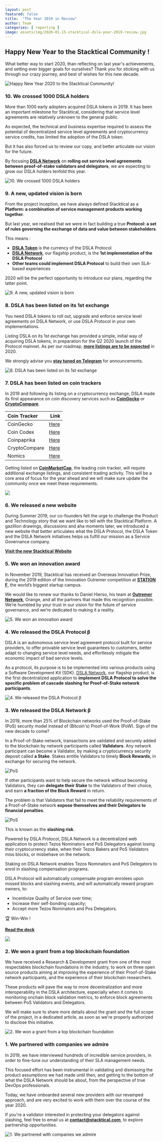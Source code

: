 ```yaml
---
layout: post
featured: false
title:  "The Year 2019 in Review"
author: Team
categories: [ reporting ]
image: assets/img/2020-01-15-stacktical-dsla-year-2019-review.jpg
---
```


## Happy New Year to the Stacktical Community !

What better way to start 2020, than reflecting on last year's achievements, and setting ever bigger goals for ourselves? Thank you for sticking with us through our crazy journey, and best of wishes for this new decade.

![Happy New Year 2020 to the Stacktical Community!](https://media.giphy.com/media/l49JXTYPlm0ABKYzS/giphy-downsized.gif)

### 10. We crossed 1000 DSLA holders

More than 1000 early adopters acquired DSLA tokens in 2019. It has been an important milestone for Stacktical, considering that service level agreements are relatively unknown to the general public.

As expected, the technical and business expertise required to assess the potential of decentralized service level agreements and cryptocurrency service credits, has limited the adoption of the DSLA token.   

But it has also forced us to review our copy, and better articulate our vision for the future.

By focusing **[DSLA Network](https://dsla.network)** on **rolling out service level agreements between proof-of-stake validators and delegators**, we are expecting to grow our DSLA holders tenfold this year.

![10. We crossed 1000 DSLA holders](https://media.giphy.com/media/MRxJqmk3MNta8/giphy-downsized.gif)

### 9. A new, updated vision is born

From the project inception, we have always defined Stacktical as a **Platform: a combination of service management products working together**.  

But last year, we realised that we were in fact building a true **Protocol: a set of rules governing the exchange of data and value between stakeholders**.

This means :
* **[DSLA Token](https://etherscan.io/token/0x3affcca64c2a6f4e3b6bd9c64cd2c969efd1ecbe)** is the currency of the DSLA Protocol
* **[DSLA Network](https://dsla.network)**, our flagship product, is the **1st implementation of the DSLA Protocol**
* **Other teams could implement DSLA Protocol** to build their own SLA-based experiences

2020 will be the perfect opportunity to introduce our plans, regarding the latter point.

![9. A new, updated vision is born](https://media.giphy.com/media/1CNsm9ZkHF0m4/giphy-downsized.gif)

### 8. DSLA has been listed on its 1st exchange

You need DSLA tokens to roll out, upgrade and enforce service level agreements on DSLA Network, or use DSLA Protocol in your own implementations.  

Listing DSLA on its 1st exchange has provided a simple, initial way of acquiring DSLA tokens, in preparation for the Q2 2020 launch of the Protocol mainnet. As per our roadmap, **[more listings are to be expected](https://blog.stacktical.com/reporting/2019/12/16/stacktical-dsla-token-listing-roadmap.html)** in 2020.

We strongly advise you **[stay tuned on Telegram](https://t.me/stacktical)** for announcements.

![8. DSLA has been listed on its 1st exchange](https://media.giphy.com/media/26xBEamXwaMSUbV72/giphy-downsized.gif)

### 7. DSLA has been listed on coin trackers

In 2019 and following its listing on a cryptocurrency exchange, DSLA made its first appearance on coin discovery services such as **[CoinGecko](https://www.coingecko.com/en/coins/dsla)** or **[CryptoCompare](https://www.cryptocompare.com/coins/dsla/overview)**.

| Coin Tracker        | Link           |
| :------------- | :-------------|
| CoinGecko | [Here](https://www.coingecko.com/en/coins/dsla)   |
| Coin Codex | [Here](https://coincodex.com/crypto/decentralized-service-level-agre/)   |
| Coinpaprika | [Here](https://coinpaprika.com/coin/dsla-decentralized-service-level-agreement/)   |
| CryptoCompare | [Here](https://www.cryptocompare.com/coins/dsla/overview)   |
| Nomics | [Here](https://nomics.com/assets/dsla-dsla)   |

Getting listed on **[CoinMarketCap](https://coinmarketcap.com/)**, the leading coin tracker, will require additional exchange listings, and consistent trading activity. This will be a core area of focus for the year ahead and we will make sure update the community once we meet these requirements.

![](https://media.giphy.com/media/Gx73wTS8W05Gw/giphy.gif)

### 6. We released a new website

During Summer 2019, our co-founders felt the urge to challenge the Product and Technology story that we want like to tell with the Stacktical Platform. A gazillion drawings, discussions and aha moments later, we introduced a new website that better articulates what the DSLA Protocol, the DSLA Token and the DSLA Network initiatives helps us fulfill our mission as a Service Governance company.

**[Visit the new Stacktical Website](https://stacktical.com)**

### 5. We won an innovation award

In November 2019, Stacktical has received an Overseas Innovation Prize, during the 2019 edition of the Innovation Outremer competition at **[STATION F](https://stationf.co/)**, the world’s biggest startup campus.  

We would like to renew our thanks to Daniel Hierso, his team at **[Outremer Network](http://www.outremernetwork.fr/)**, Orange, and all the partners that made this recognition possible. We’re humbled by your trust in our vision for the future of service governance, and we’re dedicated to making it a reality.

![5. We won an innovation award](https://storage.googleapis.com/stacktical-public/stacktical_innovation-award-november-2019.jpg)

### 4. We released the DSLA Protocol β

DSLA is an autonomous service level agreement protocol built for service providers, to offer provable service level guarantees to customers, better adapt to changing service level needs, and effortlessly mitigate the economic impact of bad service levels.

As a protocol, its purpose is to be implemented into various products using a Software Development Kit (SDK). [DSLA Network](https://dsla.network), our flagship product, is the first decentralized application to **implement DSLA Protocol to solve the specific problem of cascade slashing for Proof-of-Stake network participants**.

![4. We released the DSLA Protocol β](https://storage.googleapis.com/stacktical-public/stacktical_introducing-dsla-protocol.png)

### 3. We released the DSLA Network β

In 2019, more than 25% of Blockchain networks used the Proof-of-Stake (PoS) security model instead of (Bitcoin's) Proof-of-Work (PoW). Sign of the new decade to come?

In a Proof-of-Stake network, transactions are validated and securely added to the blockchain by network participants called **Validators**. Any network participant can become a Validator, by making a cryptocurrency security deposit called **a Stake**. Stakes entitle Validators to timely **Block Rewards**, in exchange for securing the network.

![PoS](https://media.giphy.com/media/xT9DPi61MmrDLzVFzq/giphy-downsized.gif)

If other participants want to help secure the network without becoming Validators, they can **delegate their Stake** to the Validators of their choice, and earn **a fraction of the Block Reward** in return.

The problem is that Validators that fail to meet the reliability requirements of a Proof-of-Stake network **expose themselves and their Delegators to financial penalties**. 

![PoS](https://media.giphy.com/media/3o7qE85sxcWIGOg9Lq/giphy-downsized.gif)

This is known as the **slashing risk**.

Powered by DSLA Protocol, DSLA Network is a decentralized web application to protect Tezos Nominators and PoS Delegators against losing their cryptocurrency stake, when their Tezos Bakers and PoS Validators miss blocks, or misbehave on the network.

Staking on DSLA Network enables Tezos Nominators and PoS Delegators to enrol in slashing compensation programs. 

DSLA Protocol will automatically compensate program enrolees upon missed blocks and slashing events, and will automatically reward program owners, to:

* Incentivize Quality of Service over time;
* Increase their self-bonding capacity;
* Accept more Tezos Nominators and Pos Delegators.

🏆 Win-Win !

**[Read the deck](https://storage.googleapis.com/stacktical-public/STACKTICAL_DECK.pdf)**

![](https://storage.googleapis.com/stacktical-public/dsla_network.png)

### 2. We won a grant from a top blockchain foundation

We have received a Research & Development grant from one of the most respectables blockchain foundations in the industry, to work on three open source products aiming at improving the experience of their Proof-of-Stake network participants, and the experience of their blockchain researchers.  

These products will pave the way to more decentralization and more interoperability in the DSLA architecture, especially when it comes to monitoring onchain block validation metrics, to enforce block agreements between PoS Validators and Delegators. 

We will make sure to share more details about the grant and the full scope of the project, in a dedicated article, as soon as we're properly authorized to disclose this initiative.

![2. We won a grant from a top blockchain foundation](https://media.giphy.com/media/qLHzYjlA2FW8g/giphy-downsized.gif)

### 1. We partnered with companies we admire

In 2019, we have interviewed hundreds of incredible service providers, in order to fine-tune our understanding of their SLA management needs.   

This focused effort has been instrumental in validating and dismissing the product assumptions we had made until then, and getting to the bottom of what the DSLA Network should be about, from the perspective of true DevOps professionals.

Today, we have onboarded several new providers with our revamped approach, and are very excited to work with them over the course of the year 2020.

If you're a validator interested in protecting your delegators against slashing, feel free to email us at **[contact@stacktical.com](mailto:contact@stacktical.com)**, to explore partnership opportunities.

![1. We partnered with companies we admire](https://media.giphy.com/media/3ohhwoy4AB7fXp0GVq/giphy.gif)
